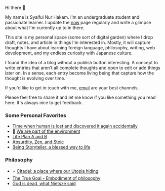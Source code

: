 Hi there 👋

My name is Syaiful Nur Hakam. I'm an undergraduate student and passionate learner. I update the [now](/now) page regularly and write a glimpse about what I'm currently up to in there.

This site is my personal space (some sort of digital garden) where I drop draft, notes, and article in things I'm interested in. Mostly, it will capture thoughts I have about learning foreign language, philosophy, writing, web development, and my endless curiosity with Japanese culture.

I found the idea of a blog without a publish button interesting. A concept to write entries that aren't all complete thoughts and open to edit or add things later on. In a sense, each entry become living being that capture how the thought is evolving over time.

If you'd like to get in touch with me, [email](mailto:say.hi@hakam.my.id) are your best channels.

Please feel free to share it and let me know if you like something you read here. It's always nice to get feedback.

### Some Personal Favorites

- [Time when human is lost and discovered it again accidentally](/#)
- 🌱 [We are part of the environment](/#)
- [Life Plan A and B](/#)
- [Absurdity, Zen, and Stoic](/#)
- [Being Storyteller, a blessed way to life](/#)

### Philosophy

- ⭐️ [Citadel: a place where our Utopia hiding](/#)
- [The True Goal - Embodiment of philosophy](/#)
- [God is dead, what Nietsze said](/#)
